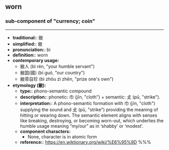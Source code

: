 ## worn
### sub-component of "currency; coin"
---
- **traditional:**: 敝
- **simplified:**: 敝
- **pronunciation:**: bì
- **definition:**: worn
- **contemporary usage:**
  - 敝人 (bì rén, "your humble servant")
  - 敝国(國) (bì guó, "our country")
  - 敝帚自珍 (bì zhǒu zì zhēn, "prize one's own")
- **etymology (敝):**
  - **type:**: phono-semantic compound
  - **description:**: phonetic: 巾 (jīn, "cloth") + semantic: 攴 (pū, "strike").
  - **interpretation:**: A phono-semantic formation with 巾 (jīn, "cloth") supplying the sound and 攴 (pū, "strike") providing the meaning of hitting or wearing down. The semantic element aligns with senses like breaking, destroying, or becoming worn-out, which underlies the humble usage meaning “my/our” as in ‘shabby’ or ‘modest’.
  - **component characters:**
    - None, character is in atomic form
  - **reference:**: https://en.wiktionary.org/wiki/%E6%95%9D
%%%

